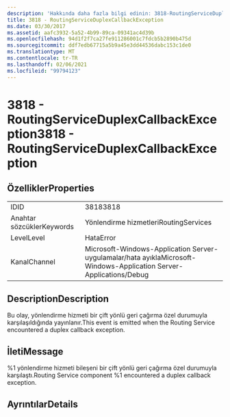 ```yaml
---
description: 'Hakkında daha fazla bilgi edinin: 3818-RoutingServiceDuplexCallbackException'
title: 3818 - RoutingServiceDuplexCallbackException
ms.date: 03/30/2017
ms.assetid: aafc3932-5a52-4b99-89ca-09341ac4d39b
ms.openlocfilehash: 94d1f2f7ca27fe911286001c7fdcb5b2890b475d
ms.sourcegitcommit: ddf7edb67715a5b9a45e3dd44536dabc153c1de0
ms.translationtype: MT
ms.contentlocale: tr-TR
ms.lasthandoff: 02/06/2021
ms.locfileid: "99794123"
---
```

# <a name="3818---routingserviceduplexcallbackexception"></a><span data-ttu-id="e57b4-103">3818 - RoutingServiceDuplexCallbackException</span><span class="sxs-lookup"><span data-stu-id="e57b4-103">3818 - RoutingServiceDuplexCallbackException</span></span>

## <a name="properties"></a><span data-ttu-id="e57b4-104">Özellikler</span><span class="sxs-lookup"><span data-stu-id="e57b4-104">Properties</span></span>  
  
|||  
|-|-|  
|<span data-ttu-id="e57b4-105">ID</span><span class="sxs-lookup"><span data-stu-id="e57b4-105">ID</span></span>|<span data-ttu-id="e57b4-106">3818</span><span class="sxs-lookup"><span data-stu-id="e57b4-106">3818</span></span>|  
|<span data-ttu-id="e57b4-107">Anahtar sözcükler</span><span class="sxs-lookup"><span data-stu-id="e57b4-107">Keywords</span></span>|<span data-ttu-id="e57b4-108">Yönlendirme hizmetleri</span><span class="sxs-lookup"><span data-stu-id="e57b4-108">RoutingServices</span></span>|  
|<span data-ttu-id="e57b4-109">Level</span><span class="sxs-lookup"><span data-stu-id="e57b4-109">Level</span></span>|<span data-ttu-id="e57b4-110">Hata</span><span class="sxs-lookup"><span data-stu-id="e57b4-110">Error</span></span>|  
|<span data-ttu-id="e57b4-111">Kanal</span><span class="sxs-lookup"><span data-stu-id="e57b4-111">Channel</span></span>|<span data-ttu-id="e57b4-112">Microsoft-Windows-Application Server-uygulamalar/hata ayıkla</span><span class="sxs-lookup"><span data-stu-id="e57b4-112">Microsoft-Windows-Application Server-Applications/Debug</span></span>|  
  
## <a name="description"></a><span data-ttu-id="e57b4-113">Description</span><span class="sxs-lookup"><span data-stu-id="e57b4-113">Description</span></span>  

 <span data-ttu-id="e57b4-114">Bu olay, yönlendirme hizmeti bir çift yönlü geri çağırma özel durumuyla karşılaşıldığında yayınlanır.</span><span class="sxs-lookup"><span data-stu-id="e57b4-114">This event is emitted when the Routing Service encountered a duplex callback exception.</span></span>  
  
## <a name="message"></a><span data-ttu-id="e57b4-115">İleti</span><span class="sxs-lookup"><span data-stu-id="e57b4-115">Message</span></span>  

 <span data-ttu-id="e57b4-116">%1 yönlendirme hizmeti bileşeni bir çift yönlü geri çağırma özel durumuyla karşılaştı.</span><span class="sxs-lookup"><span data-stu-id="e57b4-116">Routing Service component %1 encountered a duplex callback exception.</span></span>  
  
## <a name="details"></a><span data-ttu-id="e57b4-117">Ayrıntılar</span><span class="sxs-lookup"><span data-stu-id="e57b4-117">Details</span></span>
